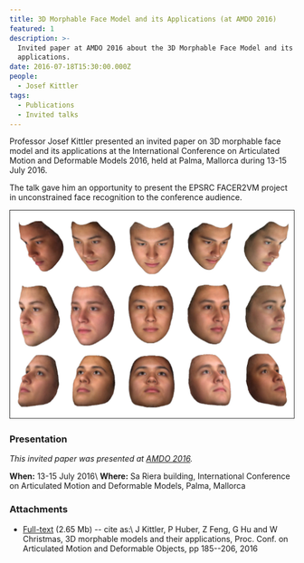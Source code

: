 ```yaml
---
title: 3D Morphable Face Model and its Applications (at AMDO 2016)
featured: 1
description: >-
  Invited paper at AMDO 2016 about the 3D Morphable Face Model and its
  applications.
date: 2016-07-18T15:30:00.000Z
people:
  - Josef Kittler
tags:
  - Publications
  - Invited talks
---
```


Professor Josef Kittler presented an invited paper on 3D morphable face model
and its applications at the International Conference on Articulated Motion and
Deformable Models 2016, held at Palma, Mallorca during 13-15 July 2016.

The talk gave him an opportunity to present the EPSRC FACER2VM project in
unconstrained face recognition to the conference audience.

![3DMM and its applications](/images/3DMM-and-its-applications.png)


### Presentation

*This invited paper was presented at [AMDO 2016][AMDO].*

**When:** 13-15 July 2016\\
**Where:** Sa Riera building, International Conference on Articulated Motion and
Deformable Models, Palma, Mallorca


### Attachments

* [Full-text][FULLTEXT] (2.65 Mb) -- cite as:\\
J Kittler, P Huber, Z Feng, G Hu and W Christmas, 3D morphable models and their
applications, Proc. Conf. on  Articulated Motion and Deformable Objects, pp
185--206, 2016



[AMDO]: http://amdo2016.uib.es/index.php/invited-speakers/
[FULLTEXT]: //ln.facer2vm.org/amdo2016-3dmfm_pdf
